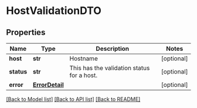 # HostValidationDTO

## Properties
Name | Type | Description | Notes
------------ | ------------- | ------------- | -------------
**host** | **str** | Hostname | [optional] 
**status** | **str** | This has the validation status for a host. | [optional] 
**error** | [**ErrorDetail**](ErrorDetail.md) |  | [optional] 

[[Back to Model list]](../README.md#documentation-for-models) [[Back to API list]](../README.md#documentation-for-api-endpoints) [[Back to README]](../README.md)

